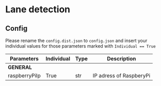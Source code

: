 
# Lane detection
## Config
Please rename the ``config.dist.json`` to ``config.json`` and insert your individual values for those parameters marked with ``Individual == True``

| Parameters | Individual | Type | Description |
| - | - | - | - |
| **GENERAL**
| raspberryPiIp | True | str | IP adress of RaspberyPi |

